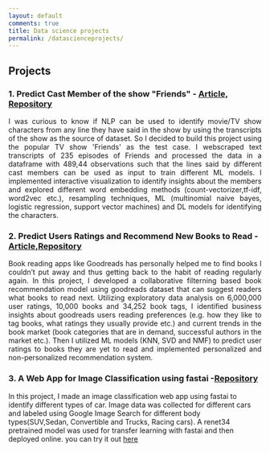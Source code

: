 ```yaml
---
layout: default
comments: true
title: Data science projects
permalink: /datascienceprojects/
---
```

## Projects
### 1. Predict Cast Member of the show "Friends" - [Article, ](https://github.com/shamafarabi/Predicting-Cast-Member-of-the-TV-show-Friends-using-NLP/blob/master/Project%20Report.ipynb)[Repository](https://github.com/shamafarabi/Predicting-Cast-Member-of-the-TV-show-Friends-using-NLP) 
<p style='text-align: justify;'>
I was curious to know if  NLP can be used to identify movie/TV show characters from any line they have said in the show by using the transcripts of the show as the source of dataset. So I decided to build this project using the popular TV show 'Friends' as the test case. I webscraped text transcripts of 235 episodes of Friends and processed the data in a dataframe with 489,44 observations such that the lines said by different cast members can be used as input to train different ML models. I implemented interactive visualization to identify insights about the members and  explored different word embedding methods (count-vectorizer,tf-idf, word2vec etc.), resampling techniques, ML (multinomial naive bayes, logistic regression, support vector machines) and DL models for identifying the characters. 
</p>

### 2. Predict Users Ratings and Recommend New Books to Read - [Article,](https://nbviewer.jupyter.org/github/shamafarabi/Capstone_1_Book_Recommendation/blob/master/Milestone%20Report/Milestone%20Report.ipynb)[Repository](Book_Recommendation_Engine)
<p style='text-align: justify;'>
Book reading apps like Goodreads has personally helped me to find books I couldn’t put away and thus getting back to the habit of reading regularly again. In this project, I developed a collaborative filterning based book recommendation model using goodreads dataset that can suggest readers what books to read next.  Utilizing exploratory data analysis on  6,000,000 user ratings, 10,000 books and 34,252 book tags, I identified business insights  about goodreads users reading preferences (e.g. how they like to tag books, what ratings they usually provide etc.) and current trends in the book market (book categories that are in demand, successful authors in the market etc.). Then I utilized ML models (KNN, SVD and NMF) to predict user ratings to books they are yet to read and implemented personalized and non-personalized recommendation system.
 </p>
 
 ### 3. A Web App for Image Classification using fastai -[Repository](https://github.com/shamafarabi/fastai-v3)
In this project, I made an image classification web app using fastai to identify different types of car. Image data was collected for different cars and labeled using Google Image Search for different body types(SUV,Sedan, Convertible and Trucks, Racing cars). A renet34 pretrained model was used for transfer learning with fastai and then deployed online. you can try it out [here](https://car-make-detection.onrender.com/)
